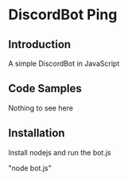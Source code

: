 # DiscordBot Ping

## Introduction

A simple DiscordBot in JavaScript

## Code Samples

Nothing to see here

## Installation

Install nodejs and run the bot.js

"node bot.js"
